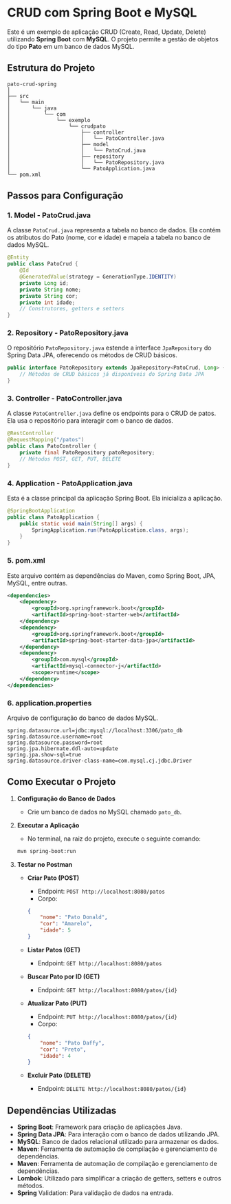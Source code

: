 
# CRUD com Spring Boot e MySQL

Este é um exemplo de aplicação CRUD (Create, Read, Update, Delete) utilizando **Spring Boot** com **MySQL**. O projeto permite a gestão de objetos do tipo **Pato** em um banco de dados MySQL.

## Estrutura do Projeto

```
pato-crud-spring
│
├── src
│   └── main
│       └── java
│           └── com
│               └── exemplo
│                   └── crudpato
│                       ├── controller
│                       │   └── PatoController.java
│                       ├── model
│                       │   └── PatoCrud.java
│                       ├── repository
│                       │   └── PatoRepository.java
│                       └── PatoApplication.java
└── pom.xml
```

## Passos para Configuração

### 1. **Model - PatoCrud.java**

A classe `PatoCrud.java` representa a tabela no banco de dados. Ela contém os atributos do Pato (nome, cor e idade) e mapeia a tabela no banco de dados MySQL.

```java
@Entity
public class PatoCrud {
    @Id
    @GeneratedValue(strategy = GenerationType.IDENTITY)
    private Long id;
    private String nome;
    private String cor;
    private int idade;
    // Construtores, getters e setters
}
```

### 2. **Repository - PatoRepository.java**

O repositório `PatoRepository.java` estende a interface `JpaRepository` do Spring Data JPA, oferecendo os métodos de CRUD básicos.

```java
public interface PatoRepository extends JpaRepository<PatoCrud, Long> {
    // Métodos de CRUD básicos já disponíveis do Spring Data JPA
}
```

### 3. **Controller - PatoController.java**

A classe `PatoController.java` define os endpoints para o CRUD de patos. Ela usa o repositório para interagir com o banco de dados.

```java
@RestController
@RequestMapping("/patos")
public class PatoController {
    private final PatoRepository patoRepository;
    // Métodos POST, GET, PUT, DELETE
}
```

### 4. **Application - PatoApplication.java**

Esta é a classe principal da aplicação Spring Boot. Ela inicializa a aplicação.

```java
@SpringBootApplication
public class PatoApplication {
    public static void main(String[] args) {
        SpringApplication.run(PatoApplication.class, args);
    }
}
```

### 5. **pom.xml**

Este arquivo contém as dependências do Maven, como Spring Boot, JPA, MySQL, entre outras.

```xml
<dependencies>
    <dependency>
        <groupId>org.springframework.boot</groupId>
        <artifactId>spring-boot-starter-web</artifactId>
    </dependency>
    <dependency>
        <groupId>org.springframework.boot</groupId>
        <artifactId>spring-boot-starter-data-jpa</artifactId>
    </dependency>
    <dependency>
        <groupId>com.mysql</groupId>
        <artifactId>mysql-connector-j</artifactId>
        <scope>runtime</scope>
    </dependency>
</dependencies>
```

### 6. **application.properties**

Arquivo de configuração do banco de dados MySQL.

```properties
spring.datasource.url=jdbc:mysql://localhost:3306/pato_db
spring.datasource.username=root
spring.datasource.password=root
spring.jpa.hibernate.ddl-auto=update
spring.jpa.show-sql=true
spring.datasource.driver-class-name=com.mysql.cj.jdbc.Driver
```

## Como Executar o Projeto

1. **Configuração do Banco de Dados**
    - Crie um banco de dados no MySQL chamado `pato_db`.
  
2. **Executar a Aplicação**
    - No terminal, na raiz do projeto, execute o seguinte comando:
    
    ```bash
    mvn spring-boot:run
    ```

3. **Testar no Postman**

    - **Criar Pato (POST)**
        - Endpoint: `POST http://localhost:8080/patos`
        - Corpo:
        ```json
        {
            "nome": "Pato Donald",
            "cor": "Amarelo",
            "idade": 5
        }
        ```

    - **Listar Patos (GET)**
        - Endpoint: `GET http://localhost:8080/patos`

    - **Buscar Pato por ID (GET)**
        - Endpoint: `GET http://localhost:8080/patos/{id}`

    - **Atualizar Pato (PUT)**
        - Endpoint: `PUT http://localhost:8080/patos/{id}`
        - Corpo:
        ```json
        {
            "nome": "Pato Daffy",
            "cor": "Preto",
            "idade": 4
        }
        ```

    - **Excluir Pato (DELETE)**
        - Endpoint: `DELETE http://localhost:8080/patos/{id}`

## Dependências Utilizadas

- **Spring Boot**: Framework para criação de aplicações Java.
- **Spring Data JPA**: Para interação com o banco de dados utilizando JPA.
- **MySQL**: Banco de dados relacional utilizado para armazenar os dados.
- **Maven**: Ferramenta de automação de compilação e gerenciamento de dependências.
- **Maven**: Ferramenta de automação de compilação e gerenciamento de dependências.
- **Lombok**: Utilizado para simplificar a criação de getters, setters e outros métodos.
- **Spring** Validation: Para validação de dados na entrada.

